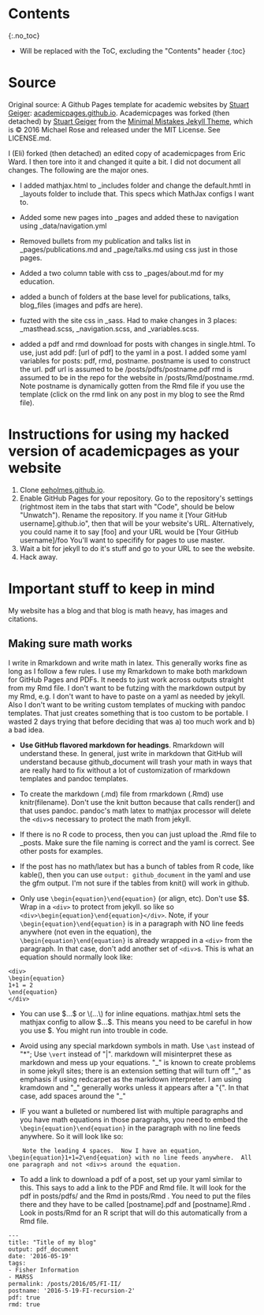 # Contents
{:.no_toc}

* Will be replaced with the ToC, excluding the "Contents" header
{:toc}

# Source

Original source: A Github Pages template for academic websites by [Stuart Geiger](https://github.com/staeiou): [academicpages.github.io](https://github.com/academicpages/academicpages.github.io).  Academicpages was forked (then detached) by [Stuart Geiger](https://github.com/staeiou) from the [Minimal Mistakes Jekyll Theme](https://mmistakes.github.io/minimal-mistakes/), which is © 2016 Michael Rose and released under the MIT License. See LICENSE.md.  

I (Eli) forked (then detached) an edited copy of academicpages from Eric Ward.  I then tore into it and changed it quite a bit.  I did not document all changes.  The following are the major ones.

* I added mathjax.html to _includes folder and change the default.hmtl in _layouts folder to include that.  This specs which MathJax configs I want to.

* Added some new pages into _pages and added these to navigation using _data/navigation.yml

* Removed bullets from my publication and talks list in _pages/publications.md and _page/talks.md using css just in those pages.

* Added a two column table with css to _pages/about.md for my education.

* added a bunch of folders at the base level for publications, talks, blog_files (images and pdfs are here).

* fuzted with the site css in _sass.  Had to make changes in 3 places: _masthead.scss, _navigation.scss, and _variables.scss.

* added a pdf and rmd download for posts with changes in single.html. To use, just add pdf: [url of pdf] to the yaml in a post.  I added some yaml variables for posts: pdf, rmd, postname.  postname is used to construct the url.  pdf url is  assumed to be /posts/pdfs/postname.pdf  rmd is assumed to be in the repo for the website in /posts/Rmd/postname.rmd.  Note postname is dynamically gotten from the Rmd file if you use the template (click on the rmd link on any post in my blog to see the Rmd file).

# Instructions for using my hacked version of academicpages as your website

1. Clone [eeholmes.github.io](https://github.com/eeholmes/eeholmes.github.io). 
1. Enable GitHub Pages for your repository. Go to the repository's settings (rightmost item in the tabs that start with "Code", should be below "Unwatch"). Rename the repository. If you name it [Your GitHub username].github.io", then that will be your website's URL.  Alternatively, you could name it to say [foo] and your URL would be [Your GitHub username]/foo   You'll want to specifify for pages to use master.
1. Wait a bit for jekyll to do it's stuff and go to your URL to see the website.
1. Hack away.

# Important stuff to keep in mind

My website has a blog and that blog is math heavy, has images and citations.

## Making sure math works

I write in Rmarkdown and write math in latex.  This generally works fine as long as I follow a few rules.  I use my Rmarkdown to make both markdown for GitHub Pages and PDFs.  It needs to just work across outputs straight from my Rmd file.  I don't want to be futzing with the markdown output by my Rmd, e.g. I don't want to have to paste on a yaml as needed by jekyll.  Also I don't want to be writing custom templates of mucking with pandoc templates.  That just creates something that is too custom to be portable.  I wasted 2 days trying that before deciding that was a) too much work and b) a bad idea.

* **Use GitHub flavored markdown for headings**.  Rmarkdown will understand these.  In general, just write in markdown that GitHub will understand because github_document will trash your math in ways that are really hard to fix without a lot of customization of rmarkdown templates and pandoc templates.

* To create the markdown (.md) file from rmarkdown (.Rmd) use knitr(filename).  Don't use the knit button because that calls render() and that uses pandoc.  pandoc's math latex to mathjax processor will delete the `<div>`s necessary to protect the math from jekyll.

* If there is no R code to process, then you can just upload the .Rmd file to _posts.  Make sure the file naming is correct and the yaml is correct.  See other posts for examples.

* If the post has no math/latex but has a bunch of tables from R code, like kable(), then you can use `output: github_document` in the yaml and use the gfm output.  I'm not sure if the tables from knit() will work in github.

* Only use `\begin{equation}\end{equation}` (or align, etc).  Don't use $$.  Wrap in a `<div>` to protect from jekyll.  so like so  `<div>\begin{equation}\end{equation}</div>`.  Note, if your `\begin{equation}\end{equation}` is in a paragraph with NO line feeds anywhere (not even in the equation), the  `\begin{equation}\end{equation}` is already wrapped in a `<div>` from the paragraph. In that case, don't add another set of `<div>`s.  This is what an equation should normally look like:

```
<div>
\begin{equation}
1+1 = 2
\end{equation}
</div>
```

* You can use \$...\$ or \\(...\\) for inline equations.  mathjax.html sets the mathjax config to allow \$...\$.  This means you need to be careful in how you use $.  You might run into trouble in code.

* Avoid using any special markdown symbols in math.  Use `\ast` instead of "*"; Use `\vert` instead of "|".  markdown will misinterpret these as markdown and mess up your equations.  "\_" is known to create problems in some jekyll sites; there is an extension setting that will turn off "\_" as emphasis if using redcarpet as the markdown interpreter.  I am using kramdown and "\_" generally works unless it appears after a "{".  In that case, add spaces around the "\_"

* IF you want a bulleted or numbered list with multiple paragraphs and you have math equations in those paragraphs, you need to embed the `\begin{equation}\end{equation}` in the paragraph with no line feeds anywhere. So it will look like so:

```
    Note the leading 4 spaces.  Now I have an equation, \begin{equation}1+1=2\end{equation} with no line feeds anywhere.  All one paragraph and not <div>s around the equation.
```

* To add a link to download a pdf of a post, set up your yaml similar to this.  This says to add a link to the PDF and Rmd file.  It will look for the pdf in posts/pdfs/ and the Rmd in posts/Rmd .  You need to put the files there and they have to be called [postname].pdf and [postname].Rmd .  Look in posts/Rmd for an R script that will do this automatically from a Rmd file.

```
---
title: "Title of my blog"
output: pdf_document
date: '2016-05-19'
tags:
- Fisher Information
- MARSS
permalink: /posts/2016/05/FI-II/
postname: '2016-5-19-FI-recursion-2'
pdf: true
rmd: true
```
